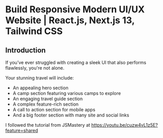 # Build Responsive Modern UI/UX Website | React.js, Next.js 13, Tailwind CSS

## Introduction
If you’ve ever struggled with creating a sleek UI that also performs flawlessly, you're not alone.

Your stunning travel will include:
- An appealing hero section
- A camp section featuring various camps to explore
- An engaging travel guide section
- A complex feature-rich section
- A call to action section for mobile apps
- And a big footer section with many site and social links

I followed the tutorial from JSMastery at https://youtu.be/cuzw4vL1z5E?feature=shared
